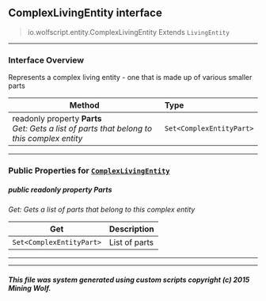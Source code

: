## ComplexLivingEntity __interface__

>io.wolfscript.entity.ComplexLivingEntity
>Extends `LivingEntity`

---

### Interface Overview

Represents a complex living entity - one that is made up of various smaller parts

Method | Type   
--- | :--- 
 readonly property __Parts__ <br> _Get: Gets a list of parts that belong to this complex entity_ | `Set<ComplexEntityPart>`



---


### Public Properties for [`ComplexLivingEntity`](ComplexLivingEntity.md)

##### <a id='parts'></a>public  readonly property __Parts__

_Get: Gets a list of parts that belong to this complex entity_

Get | Description
--- | --- 
`Set<ComplexEntityPart>` | List of parts



---
---


##### This file was system generated using custom scripts copyright (c) 2015 Mining Wolf.
	

